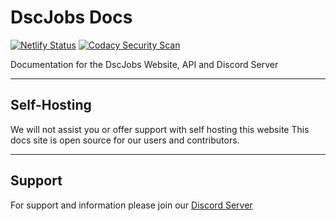 # DscJobs Docs

[![Netlify Status](https://api.netlify.com/api/v1/badges/c4574357-2d72-45dc-95f4-cb4899f50b2e/deploy-status)](https://app.netlify.com/sites/keen-easley-6bcf04/deploys) [![Codacy Security Scan](https://github.com/DscJobs/Docs/actions/workflows/codacy-analysis.yml/badge.svg)](https://github.com/DscJobs/Docs/actions/workflows/codacy-analysis.yml)

Documentation for the DscJobs Website, API and Discord Server

---

## Self-Hosting
We will not assist you or offer support with self hosting this website
This docs site is open source for our users and contributors.

---

## Support
For support and information please join our [Discord Server](https://dscjobs.org/discord)
